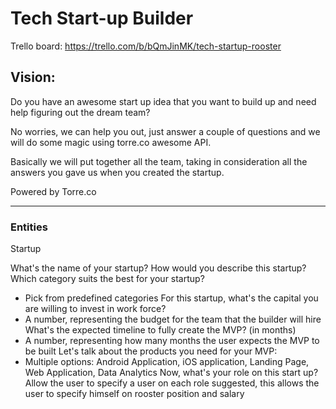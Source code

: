 # Tech Start-up Builder

Trello board: https://trello.com/b/bQmJinMK/tech-startup-rooster

## Vision:

Do you have an awesome start up idea that you want to build up and need help figuring out the dream team?

No worries, we can help you out, just answer a couple of questions and we will do some magic using torre.co awesome API.

Basically we will put together all the team, taking in consideration all the answers you gave us when you created the 
startup.

Powered by Torre.co

----

### Entities

Startup

What's the name of your startup? 
How would you describe this startup?
Which category suits the best for your startup?
- Pick from predefined categories
For this startup, what's the capital you are willing to invest in work force?
- A number, representing the budget for the team that the builder will hire
What's the expected timeline to fully create the MVP? (in months)
- A number, representing how many months the user expects the MVP to be built
Let's talk about the products you need for your MVP:
- Multiple options: Android Application, iOS application, Landing Page, Web Application, Data Analytics
Now, what's your role on this start up?
    Allow the user to specify a user on each role suggested, this allows the user to specify himself on rooster position and salary


